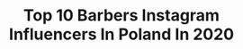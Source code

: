 ---
title: Top 10 Barbers Instagram Influencers In Poland In 2020
description: >-
  Find top barbers Instagram influencers in Poland in 2020. Most popular hashtags: #style #poland #polska #zosta.
platform: Instagram
profiles:
  - username: "den_cutting"
    fullname: >-
      • 𝙈𝙧. 𝘾𝙪𝙩𝙩𝙞𝙣𝙜  •
    location: "Poland"
    followers: 84137
    engagement: 565
    commentsToLikes: 0.005359
    avatar: "https://scontent-lhr8-1.cdninstagram.com/v/t51.2885-19/s320x320/92493611_238690007276156_6515616742679511040_n.jpg?_nc_ht=scontent-lhr8-1.cdninstagram.com&_nc_ohc=3DdTgD-s4i0AX_Fh8oF&oh=5d796786d2ad49b222e994d42a04cbc1&oe=5EB9F2A7"
    verified: false
    hashtags: "#picture, #grafika, #flashtattoo, #tattooedman"
  - username: "awaked_moments"
    fullname: >-
      Madzik
    location: "Poland"
    followers: 8697
    engagement: 1002
    commentsToLikes: 0.120506
    avatar: "https://scontent-ams4-1.cdninstagram.com/v/t51.2885-19/s320x320/62256747_696149630835906_5121503219192692736_n.jpg?_nc_ht=scontent-ams4-1.cdninstagram.com&_nc_ohc=ZouW_rGlwDsAX94IaPN&oh=c0dcc7621e79e3bc7e2805afb727de46&oe=5EB78D52"
    verified: false
    hashtags: "#cosmetiques, #usmiech, #stairs, #haircare"
  - username: "lauracocoreiss"
    fullname: >-
      Laura Reiss-Vogel LAURELLA
    location: "Poland"
    followers: 143397
    engagement: 349
    commentsToLikes: 0.037629
    avatar: "https://scontent-atl3-1.cdninstagram.com/v/t51.2885-19/s320x320/90090538_2814765632086654_8542898450931384320_n.jpg?_nc_ht=scontent-atl3-1.cdninstagram.com&_nc_ohc=-P-Awa0WQKUAX8CX4bC&oh=01e10ddb7dd990f71cf30b4b9f61f5a1&oe=5EBBDC12"
    verified: false
    hashtags: "#dress, #sukces, #girl, #hairstyle"
  - username: "niester_house"
    fullname: >-
      𝐃𝐀𝐖𝐈𝐃 𝐍𝐈𝐄𝐒𝐓𝐄𝐑
    location: "Poland"
    followers: 28192
    engagement: 640
    commentsToLikes: 0.031405
    avatar: "https://scontent-lhr8-1.cdninstagram.com/v/t51.2885-19/s320x320/92025555_3257273277650402_2226861395318669312_n.jpg?_nc_ht=scontent-lhr8-1.cdninstagram.com&_nc_ohc=fsXl70ibBe0AX__NAmY&oh=3a4a758bd82d97a03ede53471be0ac0e&oe=5EB97770"
    verified: false
    hashtags: "#menshair, #meskiefryzury, #piekne, #polski"
  - username: "ireneusz_pochwala"
    fullname: >-
      Ireneusz Pochwała
    location: "Poland"
    followers: 10425
    engagement: 910
    commentsToLikes: 0.029552
    avatar: "https://scontent-ams4-1.cdninstagram.com/v/t51.2885-19/s320x320/74607457_2464189870461744_4769409084531146752_n.jpg?_nc_ht=scontent-ams4-1.cdninstagram.com&_nc_ohc=5sw8A6zkxPcAX-6qoy-&oh=423b3a33c890f1d7666b6bafbb51df21&oe=5EBB77F8"
    verified: false
    hashtags: "#picoftheday, #motivation, #souvre, #wygralem"
  - username: "esey_o_silowni"
    fullname: >-
      Mateusz Kozłowski
    location: "Poland"
    followers: 18044
    engagement: 324
    commentsToLikes: 0.045281
    avatar: "https://scontent-lhr8-1.cdninstagram.com/v/t51.2885-19/s320x320/49775811_535074926976356_2058615972872323072_n.jpg?_nc_ht=scontent-lhr8-1.cdninstagram.com&_nc_ohc=abe8HpCSBZMAX_8yVe1&oh=3f94dddaa81d43cc1837a9f457fc82c6&oe=5EB83F03"
    verified: false
    hashtags: "#wolnyponiedzia, #zakochany, #better, #moge"
  - username: "bartekjedrzejak_official"
    fullname: >-
      Bartek Jędrzejak
    location: "Poland"
    followers: 52308
    engagement: 246
    commentsToLikes: 0.022911
    avatar: "https://scontent-lhr8-1.cdninstagram.com/v/t51.2885-19/s320x320/19535346_1871663389823204_6431959051860443136_a.jpg?_nc_ht=scontent-lhr8-1.cdninstagram.com&_nc_ohc=lo9kTBXbdZkAX_61AU7&oh=e1eaf05b19da68f08aa956e1dd9b2044&oe=5EB8AF25"
    verified: false
    hashtags: "#rest, #camel, #smile, #outside"
  - username: "bartforrester"
    fullname: >-
      Bart | menswear & fashion
    location: "Poland"
    followers: 23500
    engagement: 285
    commentsToLikes: 0.047966
    avatar: "https://scontent-lhr8-1.cdninstagram.com/v/t51.2885-19/s320x320/37917797_321425575268603_319719117860896768_n.jpg?_nc_ht=scontent-lhr8-1.cdninstagram.com&_nc_ohc=PfFfyzd4MRAAX9tXIxj&oh=8702dde7845f2ee8c20f99c15cd10f21&oe=5EB9C4DF"
    verified: false
    hashtags: "#maninblack, #slubnaglowie, #mencoat, #businessstyle"
  - username: "sebstaszewski"
    fullname: >-
      Sebastian Staszewski
    location: "Poland"
    followers: 24718
    engagement: 268
    commentsToLikes: 0.012127
    avatar: "https://scontent-lhr8-1.cdninstagram.com/v/t51.2885-19/s320x320/58635836_516561922082394_3772860570303201280_n.jpg?_nc_ht=scontent-lhr8-1.cdninstagram.com&_nc_ohc=_nDEpJbOarIAX8as6k7&oh=7d5d0ded153c8d34989040998f31bee3&oe=5EBA6CF6"
    verified: false
    hashtags: "#krychowiak, #friends, #napi, #dobra"
  - username: "patrykboryniec"
    fullname: >-
      patrykboryniec⚡️
    location: "Poland"
    followers: 20785
    engagement: 751
    commentsToLikes: 0.072235
    avatar: "https://scontent-ams4-1.cdninstagram.com/v/t51.2885-19/s320x320/82778328_2500691296871913_184241113312264192_n.jpg?_nc_ht=scontent-ams4-1.cdninstagram.com&_nc_ohc=TZS_HI00zgEAX_ugYGM&oh=65ac9afe0be86713f9c2013c137f0fa8&oe=5EBA1A55"
    verified: false
    hashtags: "#smartwatchgarett, #dinner, #breakfast, #vlogzdomu"
---